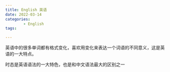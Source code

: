 ```yaml
---
title: English 英语
date: 2022-03-14
categories:
        - English
tags:

---
```


英语中的很多单词都有格式变化，喜欢用变化来表达一个词语的不同意义，这是英语的一大特点。

时态是英语语法的一大特色，也是和中文语法最大的区别之一
